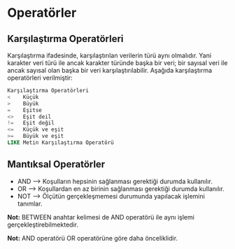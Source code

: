 # Operatörler

## Karşılaştırma Operatörleri

Karşılaştırma ifadesinde, karşılaştırılan verilerin türü aynı olmalıdır. Yani karakter veri türü ile ancak karakter türünde başka bir veri; bir sayısal veri ile ancak sayısal olan başka bir veri karşılaştırılabilir. Aşağıda karşılaştırma operatörleri verilmiştir:

```sql
Karşılaştırma Operatörleri
<    Küçük
>    Büyük
=    Eşitse
<>   Eşit deil
!=   Eşit değil
<=   Küçük ve eşit
>=   Büyük ve eşit
LIKE Metin Karşılaştırma Operatörü
```

## Mantıksal Operatörler

* AND --> Koşulların hepsinin sağlanması gerektiği durumda kullanılır.
* OR  --> Koşullardan en az birinin sağlanması gerektiği durumda kullanılır.
* NOT --> Ölçütün gerçekleşmemesi durumunda yapılacak işlemini tanımlar.

**Not:** BETWEEN anahtar kelimesi de AND operatörü ile aynı işlemi gerçekleştirebilmektedir.

**Not:** AND operatörü OR operatörüne göre daha önceliklidir.



  
